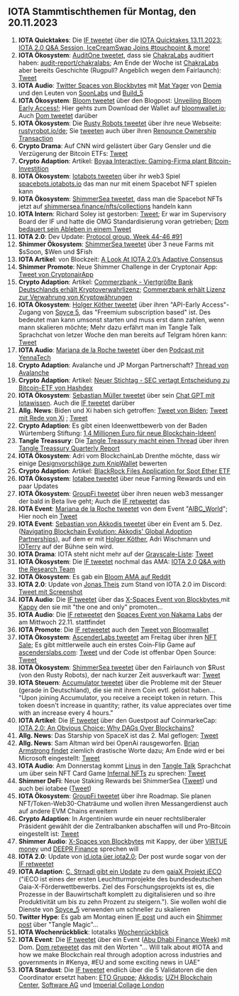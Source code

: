 ## IOTA Stammtischthemen für Montag, den 20.11.2023

1. **IOTA Quicktakes**: Die [IF tweetet](https://x.com/iota/status/1724004276006011103?s=20) über die [IOTA Quicktakes 13.11.2023: IOTA 2.0 Q&A Session, IceCreamSwap Joins #touchpoint & more!](https://www.youtube.com/watch?v=FffFKjL9nSs)
2. **IOTA Ökosystem**: [AuditOne tweetet](https://x.com/auditone_team/status/1724350355066978618?s=20), dass sie [ChakraLabs](https://twitter.com/LabsChakra) auditiert haben: [audit-report/chakralabs](https://www.auditone.io/audit-report/chakralabs); Am Ende der Woche ist [ChakraLabs](https://twitter.com/LabsChakra) aber bereits Geschichte (Rugpull? Angeblich wegen dem Fairlaunch): [Tweet](https://x.com/LabsChakra/status/1726095661660307709?s=20)
3. **IOTA Audio**: [Twitter Spaces von Blockbytes](https://x.com/blockbytescom/status/1724108727479873974?s=20) mit [Mat Yager](https://twitter.com/Mat_Yarger) von [Demia](https://twitter.com/_Demia) und den Leuten von [SoonLabs](https://twitter.com/soon_labs) und [Build_5](https://twitter.com/build5tech)
4. **IOTA Ökosystem**: [Bloom tweetet](https://x.com/bloomwalletio/status/1724454024005468568?s=20) über den Blogpost: [Unveiling Bloom Early Access!](https://medium.com/bloom-wallet/unveiling-bloom-early-access-8038d29c5f86); Hier gehts zum Download der Wallet auf [bloomwallet.io](https://bloomwallet.io/); Auch [Dom tweetet](https://x.com/DomSchiener/status/1724457015341117582?s=20) darüber
5. **IOTA Ökosystem**: Die [Rusty Robots tweetet](https://x.com/RustyRobotCC/status/1724469376441606529?s=20) über ihre neue Webseite: [rustyrobot.io/de](https://www.rustyrobot.io/de); Sie [tweeten](https://x.com/RustyRobotCC/status/1726525703263330767?s=20) auch über ihren [Renounce Ownership Transaction](https://explorer.evm.shimmer.network/tx/0xefb99c56da0220f4c3fb3cfd5689222b6aaf16e4fd7f242fc401b660d04d13d6)
6. **Crypto Drama**: Auf CNN wird gelästert über Gary Gensler und die Verzügerung der Bitcoin ETFs: [Tweet](https://x.com/BTC_Archive/status/1724471921734013287?s=20)
7. **Crypto Adaption**: Artikel: [Boyaa Interactive: Gaming-Firma plant Bitcoin-Investition](https://www.blocktrainer.de/boyaa-interactive-gaming-firma-plant-bitcoin-investition/)
8. **IOTA Ökosystem**: [Iotabots tweeten](https://x.com/iotabots/status/1724313715128889751?s=20) über ihr web3 Spiel [spacebots.iotabots.io](https://spacebots.iotabots.io/) das man nur mit einem Spacebot NFT spielen kann
9. **IOTA Ökosystem**: [ShimmerSea tweetet](https://x.com/ShimmerSeaDEX/status/1724448795126055222?s=20), dass man die Spacebot NFTs jetzt auf [shimmersea.finance/nfts/collections](https://shimmersea.finance/nfts/collections/0xA10F4eb010F85F0F21107cc4F7464cF7da73076C) handeln kann
10. **IOTA Intern**: Richard Soley ist gestorben: [Tweet](https://x.com/SebaKremer/status/1724519882589385111?s=20); Er war im Supervisory Board der IF und hatte die OMG Standardisierung voran getrieben; [Dom bedauert sein Ableben in einem Tweet](https://x.com/DomSchiener/status/1724668349529882883?s=20)
11. **IOTA 2.0**: Dev Update: [Protocol group, Week 44-46 #91](https://github.com/iotaledger/research-updates/discussions/91)
12. **Shimmer Ökosystem**: [ShimmerSea tweetet](https://x.com/ShimmerSeaDEX/status/1724683651147771938?s=20) über 3 neue Farms mit $sSoon, $Wen und $Fish
13. **IOTA Artikel**: von Blockzeit: [A Look At IOTA 2.0’s Adaptive Consensus](https://www.blockzeit.com/iota-2-0-adaptive-consensus/)
14. **Shimmer Promote**: Neue Shimmer Challenge in der Cryptonair App: [Tweet von CryptonairApp](https://x.com/CryptonaireApp/status/1724460734594027770?s=20)
15. **Crypto Adaption**: Artikel: [Commerzbank - Viertgrößte Bank Deutschlands erhält Kryptoverwahrlizenz](https://www.btc-echo.de/schlagzeilen/bitcoin-und-co-commerzbank-erhaelt-kryptoverwahrlizenz-174580/); [Commerzbank erhält Lizenz zur Verwahrung von Kryptowährungen](https://www.wiwo.de/finanzen/boerse/bitcoin-kurs-aktuell-commerzbank-erhaelt-lizenz-zur-verwahrung-von-kryptowaehrungen/27382428.html)
16. **IOTA Ökosystem**: [Holger Köther tweetet](https://x.com/HolgerKoether/status/1724810927114006576?s=20) über ihren "API-Early Access"-Zugang von [Spyce 5](https://twitter.com/SPYCE_5), das "Freemium subscription based" ist. Des bedeutet man kann umsonst starten und muss erst dann zahlen, wenn mann skalieren möchte; Mehr dazu erfährt man im Tangle Talk Sprachchat von letzer Woche den man bereits auf Telgram hören kann: [Tweet](https://x.com/tangle_talk/status/1725914977716883683?s=20)
17. **IOTA Audio**: [Mariana de la Roche tweetet](https://x.com/Marianadlrw/status/1724816722417319993?s=20) über den [Podcast mit YennaTech](https://podcasters.spotify.com/pod/show/inatba/episodes/Yeena-Tech--Asia-e2bv9kt/a-aak59ve)
18. **Crypto Adaption**: Avalanche und JP Morgan Partnerschaft? [Thread von Avalanche](https://x.com/avax/status/1724759482238927161?s=20)
19. **Crypto Adaption**: Artikel: [Neuer Stichtag - SEC vertagt Entscheidung zu Bitcoin-ETF von Hashdex](https://www.btc-echo.de/schlagzeilen/sec-vertagt-entscheidung-zu-bitcoin-etf-von-hashdex-174617/)
20. **IOTA Ökosystem**: [Sebastian Müller tweetet](https://x.com/NaitsabesMue/status/1725050695563272517?s=20) über sein [Chat GPT mit Iotawissen](https://chat.openai.com/g/g-CGc6SfNN0-iota-insight). Auch die [IF tweetet](https://x.com/iota/status/1725055947809128915?s=20) darüber
21. **Allg. News**: Biden und Xi haben sich getroffen: [Tweet von Biden](https://x.com/POTUS/status/1724941601661718940?s=20); [Tweet mit Rede von Xi](https://x.com/business/status/1725053470104043620?s=20) ; [Tweet](https://x.com/business/status/1724887837684695548?s=20)
22. **Crypto Adaption**: Es gibt einen Ideenwettbewerb von der Baden Würtemberg Stiftung: [1,4 Millionen Euro für neue Blockchain-Ideen!](https://krypto-x.biz/2023/11/16/14-millionen-euro-fuer-neue-blockchain-ideen/)
23. **Tangle Treassury**: Die [Tangle Treassury macht einen Thread](https://x.com/TangleTreasury/status/1724902189746020788?s=20) über ihren [Tangle Treassury Quarterly Report](https://t.co/5yyGESXRYi)
24. **IOTA Ökosystem**: Adri vom BlockchainLab Drenthe möchte, dass wir einige [Designvorschläge zum KnipWallet](https://en.99designs.nl/mobile-app-design/contests/bring-purpose-bound-money-st-century-1253751/poll/c9849bd07f/vote?utm_source=voting_app&utm_medium=web&utm_campaign=voting) bewerten
25. **Crypto Adaption**: Artikel: [BlackRock Files Application for Spot Ether ETF](https://www.coindesk.com/policy/2023/11/16/blackrock-files-application-for-spot-ether-etf/?utm_source=twitter&utm_term=organic&utm_medium=social&utm_content=editorial&utm_campaign=coindesk_main)
26. **IOTA Ökosystem**: [Iotabee tweetet](https://x.com/iotabee/status/1725089820790132772?s=20) über neue Farming Rewards und ein paar Updates
27. **IOTA Ökosystem**: [GroupFi tweetet](https://x.com/groupficom/status/1725137334549844221?s=20) über ihren neuen web3 messanger der bald in Beta live geht; Auch die [IF retweetet](https://x.com/iota/status/1725482275842777145?s=20) das
28. **IOTA Event**: [Mariana de la Roche tweetet](https://x.com/Marianadlrw/status/1725151111646945621?s=20) von dem Event "[AIBC_World](https://twitter.com/AIBC_World)"; Hier noch ein [Tweet](https://x.com/Marianadlrw/status/1725151647817445752?s=20)
29. **IOTA Event**: [Sebastian von Akkodis tweetet](https://x.com/Sebasti65365174/status/1725156054885867523?s=20) über ein Event am 5. Dez. ([Navigating Blockchain Evolution: Akkodis' Global Adoption Partnerships](https://www.linkedin.com/events/7128077292056023042/about/?invite=false&message=false&sAtp=&sTrk=&sV=&showRequesters=false&showShareByPost=false?utm_medium=social&utm_source=clearview&utm_campaign=linkedin_live&utm_term=global&utm_content=blockchain_live)), auf dem er mit [Holger Köther](https://twitter.com/HolgerKoether), Adri Wischmann und [IOTerry](https://twitter.com/io_terry) auf der Bühne sein wird.
30. **IOTA Drama**: IOTA steht nicht mehr auf der [Grayscale-Liste](https://www.lseg.com/content/dam/ftse-russell/en_us/documents/factsheets/fgutsr_20230929.pdf): [Tweet](https://x.com/KimJongUnrekt/status/1725142250433487146?s=20)
31. **IOTA Ökosystem**: Die [IF tweetet](https://x.com/iota/status/1724895195278295541?s=20) nochmal das AMA: [IOTA 2.0 Q&A with the Research Team](https://www.youtube.com/watch?v=gy08jK3lqx4)
32. **IOTA Ökosystem**: Es gab ein [Bloom AMA auf Reddit](https://www.reddit.com/r/Iota/comments/17wnvcl/bloom_ama_friday_17th_november/?rdt=50064)
33. **IOTA 2.0**: Update von [Jonas Theis](https://twitter.com/jonastheis_) zum Stand von IOTA 2.0 im Discord: [Tweet mit Screenshot](https://x.com/Vrom14286662/status/1725428964842258679?s=20)
34. **IOTA Audio**: Die [IF tweetet](https://x.com/iota/status/1725447099037159700?s=20) über das [X-Spaces Event von Blockbytes ](https://x.com/blockbytescom/status/1726394936763752944?s=20) mit [Kappy](https://twitter.com/Rob_Daykin) den sie mit "the one and only" promoten...
35. **IOTA Audio**: Die [IF retweetet](https://x.com/iota/status/1725509634985709799?s=20) den [Spaces Event von Nakama Labs](https://x.com/Nakama_Labs/status/1725502265832685755?s=20) der am Mittwoch 22.11. stattfindet
36. **IOTA Promote**: Die [IF retweetet](https://x.com/iota/status/1725434667304636462?s=20) auch den [Tweet von Bloomwallet](https://twitter.com/bloomwalletio/status/1725206896359936386)
37. **IOTA Ökosystem**: [AscenderLabs tweetet](https://x.com/AscendersLabs/status/1725515986944827577?s=20) am Freitag über ihren [NFT Sale](https://mint.ascenderslabs.com/); Es gibt mittlerweile auch ein erstes Coin-Flip Game auf [ascenderslabs.com](https://ascenderslabs.com/): [Tweet](https://x.com/AscendersLabs/status/1726318095273537566?s=20) und der Code ist offenbar Open Source: [Tweet](https://x.com/AscendersLabs/status/1726341292752240895?s=20)
38. **IOTA Ökosystem**: [ShimmerSea tweetet](https://x.com/ShimmerSeaDEX/status/1724503217914991044?s=20) über den Fairlaunch von $Rust (von den Rusty Robots), der nach kurzer Zeit ausverkauft war: [Tweet](https://x.com/ShimmerSeaDEX/status/1725968737327526004?s=20)
39. **IOTA Steuern**: [Accumulator tweetet](https://x.com/ACCU_DeFi/status/1725493685909963135?s=20) über die Probleme mit der Steuer (gerade in Deutschland), die sie mit ihrem Coin evtl. gelöst haben... "Upon joining Accumulator, you receive a receipt token in return. This token doesn't increase in quantity; rather, its value appreciates over time with an increase every 4 hours."
40. **IOTA Artikel**: Die [IF tweetet](https://x.com/iota/status/1725619824431112246?s=20) über den Guestpost auf CoinmarkeCap: [IOTA 2.0: An Obvious Choice: Why DAGs Over Blockchains?](https://coinmarketcap.com/community/articles/654b925609e4ff3a71170840/)
41. **Allg. News**: Das Starship von SpaceX ist das 2. Mal geflogen: [Tweet](https://x.com/SpaceX/status/1725862657780281349?s=20)
42. **Allg. News**: Sam Altman wird bei OpenAi rausgeworfen. [Brian Armstrong findet](https://x.com/brian_armstrong/status/1725924114190536825?s=20) ziemlich drastische Worte dazu; Am Ende wird er bei Microsoft eingestellt: [Tweet](https://x.com/satyanadella/status/1726509045803336122?s=20)
43. **IOTA Audio**: Am Donnerstag kommt [Linus](https://twitter.com/LinusNaumann) in den [Tangle Talk](https://twitter.com/tangle_talk) Sprachchat um über sein NFT Card Game [Infernal NFTs](https://twitter.com/InfernalNFTs) zu sprechen: [Tweet](https://x.com/tangle_talk/status/1726150415585026177?s=20) 
44. **Shimmer DeFi**: Neue Staking Rewards bei ShimmerSea ([Tweet](https://x.com/ShimmerSeaDEX/status/1726284206731604328?s=20)) und auch bei iotabee ([Tweet](https://x.com/iotabee/status/1726276453388673463?s=20))
45. **IOTA Ökosystem**: [GroupFi tweetet](https://x.com/groupficom/status/1726455921336090918?s=20) über ihre Roadmap. Sie planen NFT/Token-Web30-Chaträume und wollen ihren Messangerdienst auch auf andere EVM Chains erweitern
46. **Crypto Adaption**: In Argentinien wurde ein neuer rechtsliberaler Präsident gewählt der die Zentralbanken abschaffen will und Pro-Bitcoin eingestellt ist: [Tweet](https://x.com/balajis/status/1726448609871458645?s=20)
47. **Shimmer Audio**: [X-Spaces von Blockbytes](https://x.com/blockbytescom/status/1726394936763752944?s=20) mit Kappy, der über [VIRTUE money](https://twitter.com/Virtue_Money) und [DEEPR Finance](https://twitter.com/DeeprFinance) sprechen will
48. **IOTA 2.0**: Update von [id.iota üer iota2.0](https://x.com/id_iota/status/1726280053099483249?s=20); Der post wurde sogar von der [IF retweetet](https://x.com/iota/status/1726518056589947292?s=20)
49. **IOTA Adaption**: [C. Strnadl gibt ein Update](https://x.com/archimate/status/1726196501804888555?s=20) zu dem [gaiaX Projekt iECO](https://ieco-gaiax.de/) ("iECO ist eines der ersten Leuchtturmprojekte des bundesdeutschen Gaia-X-Förderwettbewerbs. Ziel des Forschungsprojekts ist es, die Prozesse in der Bauwirtschaft komplett zu digitalisieren und so ihre Produktivität um bis zu zehn Prozent zu steigern."). Sie wollen wohl die Dienste von [Spyce_5](https://twitter.com/SPYCE_5) verwenden um schneller zu skalieren
50. **Twitter Hype**: Es gab am Montag einen [IF post](https://x.com/shimmernet/status/1726522028235317398?s=20) und auch ein [Shimmer post](https://x.com/shimmernet/status/1726522028235317398?s=20) über "Tangle Magic"...
51. **IOTA Wochenrückblick**: Iotatalks [Wochenrückblick](https://www.iota-talk.com/index.php?article/342-wochenr%C3%BCckblick-vom-12-bis-18-november-2023/)
52. **IOTA Event**: Die [IF tweetet](https://x.com/iota/status/1726601296306683925?s=20) über ein Event ([Abu Dhabi Finance Week](https://twitter.com/ADFinanceWeek)) mit Dom. [Dom retweetet](https://x.com/DomSchiener/status/1726606194956214433?s=20) das mit den Worten "... Will talk about #IOTA and how we make Blockchain real through adoption across industries and governments in #Kenya, #EU and some exciting news in UAE"
53. **IOTA Stardust**: Die [IF tweetet](https://x.com/iota/status/1726594523403321783?s=20) endlich über die 5 Validatoren die den Coordinator ersetzt haben: [ETO Gruppe](https://twitter.com/EtoGruppe); [Akkodis](https://twitter.com/akkodis_global); [UZH Blockchain Center](https://twitter.com/uzh_blockchain), [Software AG](https://twitter.com/SoftwareAG) und [Imperial Collage London](https://twitter.com/imperialcollege)

